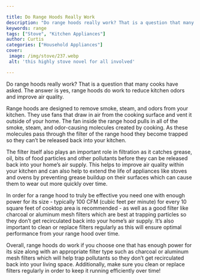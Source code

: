 ```yaml
---

title: Do Range Hoods Really Work
description: "Do range hoods really work? That is a question that many cooks have asked. The answer is yes, range hoods do work to reduce kitche...learn about it in this post"
keywords: range
tags: ["Stove", "Kitchen Appliances"]
author: Curtis
categories: ["Household Appliances"]
cover: 
 image: /img/stove/237.webp
 alt: 'this highly stove novel for all involved'

---
```


Do range hoods really work? That is a question that many cooks have asked. The answer is yes, range hoods do work to reduce kitchen odors and improve air quality. 

Range hoods are designed to remove smoke, steam, and odors from your kitchen. They use fans that draw in air from the cooking surface and vent it outside of your home. The fan inside the range hood pulls in all of the smoke, steam, and odor-causing molecules created by cooking. As these molecules pass through the filter of the range hood they become trapped so they can’t be released back into your kitchen. 

The filter itself also plays an important role in filtration as it catches grease, oil, bits of food particles and other pollutants before they can be released back into your home’s air supply. This helps to improve air quality within your kitchen and can also help to extend the life of appliances like stoves and ovens by preventing grease buildup on their surfaces which can cause them to wear out more quickly over time. 

In order for a range hood to truly be effective you need one with enough power for its size - typically 100 CFM (cubic feet per minute) for every 10 square feet of cooktop area is recommended - as well as a good filter like charcoal or aluminum mesh filters which are best at trapping particles so they don’t get recirculated back into your home’s air supply. It’s also important to clean or replace filters regularly as this will ensure optimal performance from your range hood over time. 

Overall, range hoods do work if you choose one that has enough power for its size along with an appropriate filter type such as charcoal or aluminum mesh filters which will help trap pollutants so they don’t get recirculated back into your living space. Additionally, make sure you clean or replace filters regularly in order to keep it running efficiently over time!
